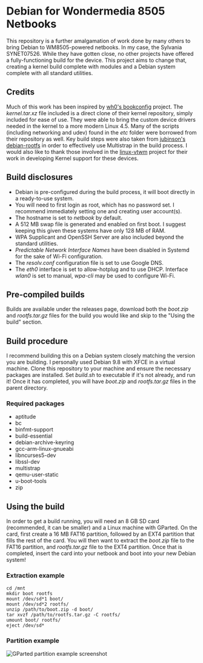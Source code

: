 # Debian for Wondermedia 8505 Netbooks
This repository is a further amalgamation of work done by many others to bring Debian to WM8505-powered netbooks. In my case, the Sylvania SYNET07526. While they have gotten close, no other projects have offered a fully-functioning build for the device. This project aims to change that, creating a kernel build complete with modules and a Debian system complete with all standard utilities.

## Credits
Much of this work has been inspired by [wh0's bookconfig](https://github.com/wh0/bookconfig) project. The *kernel.tar.xz* file included is a direct clone of their kernel repository, simply included for ease of use. They were able to bring the custom device drivers needed in the kernel to a more modern Linux 4.5. Many of the scripts (including networking and udev) found in the *etc* folder were borrowed from their repository as well. Key build steps were also taken from [jubinson's debian-rootfs](https://github.com/jubinson/debian-rootfs) in order to effectively use Multistrap in the build process. I would also like to thank those involved in the [linux-vtwm](https://github.com/linux-wmt/linux-vtwm) project for their work in developing Kernel support for these devices.

## Build disclosures
* Debian is pre-configured during the build process, it will boot directly in a ready-to-use system.
* You will need to first login as root, which has no password set. I recommend immediately setting one and creating user account(s).
* The hostname is set to *netbook* by default.
* A 512 MB swap file is generated and enabled on first boot. I suggest keeping this given these systems have only 128 MB of RAM.
* WPA Supplicant and OpenSSH Server are also included beyond the standard utilities.
* *Predictable Network Interface Names* have been disabled in Systemd for the sake of Wi-Fi configuration.
* The *resolv.conf* configuration file is set to use Google DNS.
* The *eth0* interface is set to allow-hotplug and to use DHCP. Interface *wlan0* is set to manual, *wpa-cli* may be used to configure Wi-Fi.

## Pre-compiled builds
Builds are available under the releases page, download both the *boot.zip* and *rootfs.tar.gz* files for the build you would like and skip to the "Using the build" section.

## Build procedure
I recommend building this on a Debian system closely matching the version you are building. I personally used Debian 9.8 with XFCE in a virtual machine. Clone this repository to your machine and ensure the necessary packages are installed. Set *build.sh* to executable if it's not already, and run it! Once it has completed, you will have *boot.zip* and *rootfs.tar.gz* files in the parent directory.

### Required packages
* aptitude
* bc
* binfmt-support
* build-essential
* debian-archive-keyring
* gcc-arm-linux-gnueabi
* libncurses5-dev
* libssl-dev
* multistrap
* qemu-user-static
* u-boot-tools
* zip

## Using the build
In order to get a build running, you will need an 8 GB SD card (recommended, it can be smaller) and a Linux machine with GParted. On the card, first create a 16 MB FAT16 partition, followed by an EXT4 partition that fills the rest of the card. You will then want to extract the *boot.zip* file to the FAT16 partition, and *rootfs.tar.gz* file to the EXT4 partition. Once that is completed, insert the card into your netbook and boot into your new Debian system!

### Extraction example
```
cd /mnt
mkdir boot rootfs
mount /dev/sd*1 boot/
mount /dev/sd*2 rootfs/
unzip /path/to/boot.zip -d boot/
tar xvzf /path/to/rootfs.tar.gz -C rootfs/
umount boot/ rootfs/
eject /dev/sd*
```

### Partition example
![GParted partition example screenshot](http://i.imgur.com/ar47xMb.png)
